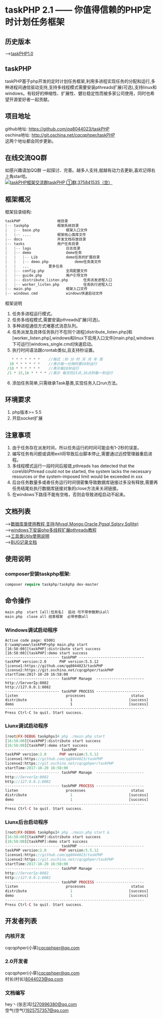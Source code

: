 taskPHP 2.1 —— 你值得信赖的PHP定时计划任务框架
===============

## 历史版本
-->[taskPHP1.0](https://gitee.com/cqcqphper/taskPHP/tree/taskPHP/1.0)<br>

## taskPHP
taskPHP基于php开发的定时计划任务框架,利用多进程实现任务的分配和运行,多种进程间通信驱动支持,支持多线程模式需要安装pthreads扩展(可选),支持linux和windows。有较好的伸缩性、扩展性、健壮稳定性而被多家公司使用，同时也希望开源爱好者一起贡献。<br>
## 项目地址
github地址: https://github.com/qq8044023/taskPHP<br>
oschina地址: http://git.oschina.net/cqcqphper/taskPHP<br>
这两个地址都会同步更新。
## 在线交流QQ群
如感兴趣请加QQ群 一起探讨、完善。越多人支持,就越有动力去更新,喜欢记得右上角star哈。<br>
<a target="_blank" href="//shang.qq.com/wpa/qunwpa?idkey=2a8520f5c1518df3a796e71d8c993b2f00856a035d59ca46285c4e325116ba4d"><img border="0" src="//pub.idqqimg.com/wpa/images/group.png" alt="taskPHP框架交流群" title="taskPHP框架交流群">taskPHP ①群:375841535（空）</a>

## 框架概况
框架目录结构:
``` php
taskPHP					根目录
|-- taskphp				框架系统目录
|   |-- base.php			框架入口文件
|   |-- ....			框架核心类库文件
|-- docs				开发文档存放目录
|-- tasks				用户任务目录
|   |-- logs				日志目录
|   |-- demo				demo任务
|	|	|-- Lib		        demo任务的扩展目录
|	|	|-- demo.php	        demo任务类文件
|	|	...			更多任务
|   |-- config.php			全局配置文件
|   |-- guide.php			用户引导文件
|   |-- distribute_listen.php		任务派发进程入口
|   |-- worker_listen.php	        任务执行进程入口
|-- main.php				框架入口文件
|-- windows.cmd				windows快速启动文件
``` 
框架说明
1. 任务多进程运行模式。
2. 任务多线程模式,需要安装pthreads扩展(可选)。
3. 多种进程通信方式堵塞式消息队列。
4. 任务派发及具体任务执行不在同个进程[distribute_listen.php]和[worker_listen.php],windows和linux下启用入口文件[main.php],windows下可运行[windows_single.cmd]快速启动。
5. 执行时间语法跟crontab类似,且支持秒设置。
``` php
   * * * * * * *    //格式 :秒 分 时 天 月 年 周
  10 * * * * * *    //表示每一分钟的第10秒运行
 /10 * * * * * *	//表示每10秒运行
 /1 * 15,16 * * * * //表示 每天的15点,16点的每一秒运行
```
6. 添加任务简单,只需继承Task基类,实现任务入口run方法。

## 环境要求
1. php版本>= 5.5<br>
2. 开启socket扩展<br>
   
## 注意事项
1. 由于任务存在派发时间，所以任务运行的时间可能会有1-2秒的误差。
2. 编写任务有问题或调用exit将导致后台脚本停止,需要通过远控管理器重启进程。
3. 多线程模式运行一段时间后报错,pthreads has detected that the core\lib\Pthread could not be started, the system lacks the necessary resources or the system-imposed limit would be exceeded in xxx
4. 后台任务数量多或者任务运行时间很密集导致数据库链接过多没有释放,需要再任务结尾处执行数据库链接对象的close方法来关闭链接。
5. 在windows下路径不能有空格，否则会导致进程启动不起来。

## 文档列表
-->[数据库类使用教程 支持(Mysql,Mongo,Oracle,Pgsql,Sqlsrv,Sqllite)](./docs/db.md)<br>
-->[windows下安装php多线程扩展pthreads教程](./docs/thread_windows.md)<br>
-->[工具类Utils使用说明](./docs/utils.md)<br>
-->[BUG记录文档](./docs/bugs.md)<br>


## 使用说明

### composer安装taskphp框架:
``` php
composer require taskphp/taskphp dev-master
```
## 命令操作
``` php
main.php  start [all|任务名]  启动 可不带参数默认all
main.php  close all 结束框架  必带参数all

```


### Windows调试启动程序
```
Active code page: 65001
E:\wamp\www\taskPHP>php main.php start
[16:58:00][taskPHP]:distribute start success
[16:58:00][taskPHP]:demo start success
------------------------- taskPHP ------------------------------
taskPHP version:2.0      PHP version:5.5.12
license1:https://github.com/qq8044023/taskPHP
license2:https://git.oschina.net/cqcqphper/taskPHP
startTime:2017-10-20 16:58:00
------------------------- taskPHP Manage  ----------------------
http://ServerIp:8082
http://127.0.0.1:8082
------------------------- taskPHP PROCESS ----------------------
listen                      processes                     status
distribute                    1                          [success]
demo                          1                          [success]
----------------------------------------------------------------
Press Ctrl-C to quit. Start success.

```

### Liunx调试启动程序
``` php
[root@FX-DEBUG taskphps]# php ./main.php start
[16:58:00][taskPHP]:distribute start success
[16:58:00][taskPHP]:demo start success
------------------------- taskPHP ------------------------------
taskPHP version:2.0      PHP version:5.5.12
license1:https://github.com/qq8044023/taskPHP
license2:https://git.oschina.net/cqcqphper/taskPHP
startTime:2017-10-20 16:58:00
------------------------- taskPHP Manage  ----------------------
http://ServerIp:8082
http://127.0.0.1:8082
------------------------- taskPHP PROCESS ----------------------
listen                      processes                     status
distribute                    1                          [success]
demo                          1                          [success]
----------------------------------------------------------------
Press Ctrl-C to quit. Start success.
``` 
### Liunx后台启动程序

``` php
[root@FX-DEBUG taskphps]# php ./main.php start &
[16:58:00][taskPHP]:distribute start success
[16:58:00][taskPHP]:demo start success
------------------------- taskPHP ------------------------------
taskPHP version:2.0      PHP version:5.5.12
license1:https://github.com/qq8044023/taskPHP
license2:https://git.oschina.net/cqcqphper/taskPHP
startTime:2017-10-20 16:58:00
------------------------- taskPHP Manage  ----------------------
http://ServerIp:8082
http://127.0.0.1:8082
------------------------- taskPHP PROCESS ----------------------
listen                      processes                     status
distribute                    1                          [success]
demo                          1                          [success]
----------------------------------------------------------------
Press Ctrl-C to quit. Start success.
```
## 开发者列表

### 内核开发
cqcqphper(小草)cqcqphper@qq.com<br>
### 2.0开发者
cqcqphper(小草)cqcqphper@qq.com<br>
村长(村长)8044023@qq.com<br>
### 文档编写
hey丶(张志鸿)1270996380@qq.com<br>
空气(空气)1925757357@qq.com<br>

